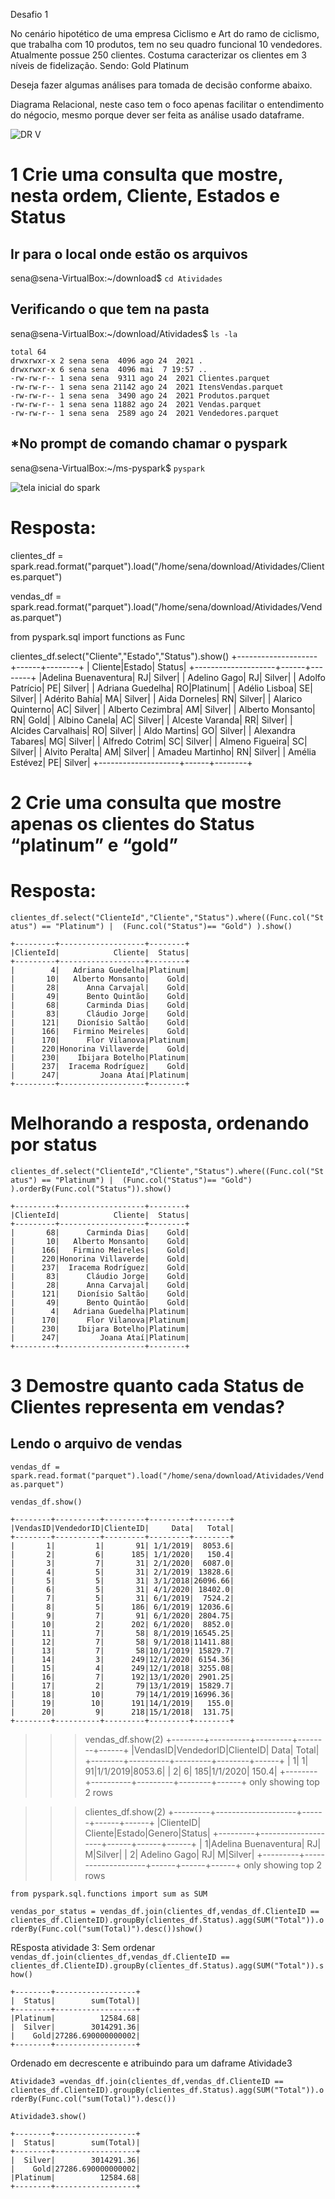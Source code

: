 Desafio 1

No cenário hipotético de uma empresa Ciclismo e Art do ramo de ciclismo, que trabalha com 10 produtos, tem no seu quadro funcional 10 vendedores.
Atualmente possue 250 clientes.
Costuma caracterizar os clientes em 3 níveis de fidelização.
Sendo:
Gold
Platinum


Deseja fazer algumas análises para tomada de decisão conforme abaixo.


Diagrama Relacional, neste caso tem o foco apenas facilitar o entendimento do négocio, mesmo porque dever ser feita as análise usado dataframe.  

![DR V](image/dr_desafio1.png)  




# 1 Crie uma consulta que mostre, nesta ordem, Cliente, Estados e Status



## Ir para o local onde estão os arquivos
sena@sena-VirtualBox:~/download$ `cd Atividades`
## Verificando o que tem na pasta 
sena@sena-VirtualBox:~/download/Atividades$ `ls -la`

``` 
total 64
drwxrwxr-x 2 sena sena  4096 ago 24  2021 .
drwxrwxr-x 6 sena sena  4096 mai  7 19:57 ..
-rw-rw-r-- 1 sena sena  9311 ago 24  2021 Clientes.parquet
-rw-rw-r-- 1 sena sena 21142 ago 24  2021 ItensVendas.parquet
-rw-rw-r-- 1 sena sena  3490 ago 24  2021 Produtos.parquet
-rw-rw-r-- 1 sena sena 11882 ago 24  2021 Vendas.parquet
-rw-rw-r-- 1 sena sena  2589 ago 24  2021 Vendedores.parquet
```
## *No prompt de comando chamar o pyspark 

sena@sena-VirtualBox:~/ms-pyspark$ `pyspark`

![tela inicial do spark](image/tela-Inicial_spark.png)

# Resposta:
clientes_df =  spark.read.format("parquet").load("/home/sena/download/Atividades/Clientes.parquet")

vendas_df =  spark.read.format("parquet").load("/home/sena/download/Atividades/Vendas.parquet")


from pyspark.sql import functions as Func

 clientes_df.select("Cliente","Estado","Status").show()
+--------------------+------+--------+
|             Cliente|Estado|  Status|
+--------------------+------+--------+
|Adelina Buenaventura|    RJ|  Silver|
|        Adelino Gago|    RJ|  Silver|
|     Adolfo Patrício|    PE|  Silver|
|    Adriana Guedelha|    RO|Platinum|
|       Adélio Lisboa|    SE|  Silver|
|       Adérito Bahía|    MA|  Silver|
|       Aida Dorneles|    RN|  Silver|
|   Alarico Quinterno|    AC|  Silver|
|    Alberto Cezimbra|    AM|  Silver|
|    Alberto Monsanto|    RN|    Gold|
|       Albino Canela|    AC|  Silver|
|     Alceste Varanda|    RR|  Silver|
|  Alcides Carvalhais|    RO|  Silver|
|        Aldo Martins|    GO|  Silver|
|   Alexandra Tabares|    MG|  Silver|
|      Alfredo Cotrim|    SC|  Silver|
|     Almeno Figueira|    SC|  Silver|
|      Alvito Peralta|    AM|  Silver|
|     Amadeu Martinho|    RN|  Silver|
|      Amélia Estévez|    PE|  Silver|
+--------------------+------+--------+

# 2 Crie uma consulta que mostre apenas os clientes do Status “platinum” e “gold”


# Resposta:

`clientes_df.select("ClienteId","Cliente","Status").where((Func.col("Status") == "Platinum") |  (Func.col("Status")== "Gold") ).show() `

```
+---------+-------------------+--------+
|ClienteId|            Cliente|  Status|
+---------+-------------------+--------+
|        4|   Adriana Guedelha|Platinum|
|       10|   Alberto Monsanto|    Gold|
|       28|      Anna Carvajal|    Gold|
|       49|      Bento Quintão|    Gold|
|       68|      Carminda Dias|    Gold|
|       83|      Cláudio Jorge|    Gold|
|      121|    Dionísio Saltão|    Gold|
|      166|   Firmino Meireles|    Gold|
|      170|      Flor Vilanova|Platinum|
|      220|Honorina Villaverde|    Gold|
|      230|    Ibijara Botelho|Platinum|
|      237|  Iracema Rodríguez|    Gold|
|      247|         Joana Ataí|Platinum|
+---------+-------------------+--------+
```

# Melhorando a resposta, ordenando por status
` clientes_df.select("ClienteId","Cliente","Status").where((Func.col("Status") == "Platinum") |  (Func.col("Status")== "Gold") ).orderBy(Func.col("Status")).show()  `
```
+---------+-------------------+--------+
|ClienteId|            Cliente|  Status|
+---------+-------------------+--------+
|       68|      Carminda Dias|    Gold|
|       10|   Alberto Monsanto|    Gold|
|      166|   Firmino Meireles|    Gold|
|      220|Honorina Villaverde|    Gold|
|      237|  Iracema Rodríguez|    Gold|
|       83|      Cláudio Jorge|    Gold|
|       28|      Anna Carvajal|    Gold|
|      121|    Dionísio Saltão|    Gold|
|       49|      Bento Quintão|    Gold|
|        4|   Adriana Guedelha|Platinum|
|      170|      Flor Vilanova|Platinum|
|      230|    Ibijara Botelho|Platinum|
|      247|         Joana Ataí|Platinum|
+---------+-------------------+--------+

``` 

# 3 Demostre quanto cada Status de Clientes representa em vendas?

## Lendo o arquivo de vendas 
`vendas_df = spark.read.format("parquet").load("/home/sena/download/Atividades/Vendas.parquet")`

`vendas_df.show()`

```
+--------+----------+---------+---------+--------+
|VendasID|VendedorID|ClienteID|     Data|   Total|
+--------+----------+---------+---------+--------+
|       1|         1|       91| 1/1/2019|  8053.6|
|       2|         6|      185| 1/1/2020|   150.4|
|       3|         7|       31| 2/1/2020|  6087.0|
|       4|         5|       31| 2/1/2019| 13828.6|
|       5|         5|       31| 3/1/2018|26096.66|
|       6|         5|       31| 4/1/2020| 18402.0|
|       7|         5|       31| 6/1/2019|  7524.2|
|       8|         5|      186| 6/1/2019| 12036.6|
|       9|         7|       91| 6/1/2020| 2804.75|
|      10|         2|      202| 6/1/2020|  8852.0|
|      11|         7|       58| 8/1/2019|16545.25|
|      12|         7|       58| 9/1/2018|11411.88|
|      13|         7|       58|10/1/2019| 15829.7|
|      14|         3|      249|12/1/2020| 6154.36|
|      15|         4|      249|12/1/2018| 3255.08|
|      16|         7|      192|13/1/2020| 2901.25|
|      17|         2|       79|13/1/2019| 15829.7|
|      18|        10|       79|14/1/2019|16996.36|
|      19|        10|      191|14/1/2019|   155.0|
|      20|         9|      218|15/1/2018|  131.75|
+--------+----------+---------+---------+--------+
```
>>> vendas_df.show(2)
+--------+----------+---------+--------+------+
|VendasID|VendedorID|ClienteID|    Data| Total|
+--------+----------+---------+--------+------+
|       1|         1|       91|1/1/2019|8053.6|
|       2|         6|      185|1/1/2020| 150.4|
+--------+----------+---------+--------+------+
only showing top 2 rows

>>> clientes_df.show(2)
+---------+--------------------+------+------+------+
|ClienteID|             Cliente|Estado|Genero|Status|
+---------+--------------------+------+------+------+
|        1|Adelina Buenaventura|    RJ|     M|Silver|
|        2|        Adelino Gago|    RJ|     M|Silver|
+---------+--------------------+------+------+------+
only showing top 2 rows

`from pyspark.sql.functions import sum as SUM`

`vendas_por_status = vendas_df.join(clientes_df,vendas_df.ClienteID == clientes_df.ClienteID).groupBy(clientes_df.Status).agg(SUM("Total")).orderBy(Func.col("sum(Total)").desc())show()`

REsposta atividade 3:
Sem ordenar 
`vendas_df.join(clientes_df,vendas_df.ClienteID == clientes_df.ClienteID).groupBy(clientes_df.Status).agg(SUM("Total")).show()`

``` 
+--------+------------------+
|  Status|        sum(Total)|
+--------+------------------+
|Platinum|          12584.68|
|  Silver|        3014291.36|
|    Gold|27286.690000000002|
+--------+------------------+
``` 

Ordenado em decrescente e atribuindo para um daframe Atividade3

`Atividade3 =vendas_df.join(clientes_df,vendas_df.ClienteID == clientes_df.ClienteID).groupBy(clientes_df.Status).agg(SUM("Total")).orderBy(Func.col("sum(Total)").desc())`

`Atividade3.show()`

``` 
+--------+------------------+
|  Status|        sum(Total)|
+--------+------------------+
|  Silver|        3014291.36|
|    Gold|27286.690000000002|
|Platinum|          12584.68|
+--------+------------------+
``` 
